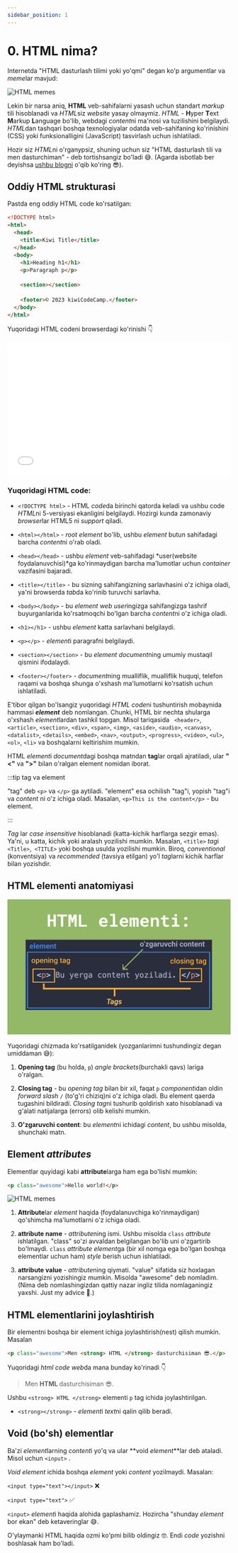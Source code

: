 ```yaml
---
sidebar_position: 1
---
```


# 0. HTML nima?

Internetda "HTML dasturlash tilimi yoki yo'qmi" degan ko'p argumentlar va *meme*lar mavjud:

![HTML memes](./img/html_memes.png)

Lekin bir narsa aniq, **HTML** veb-sahifalarni yasash uchun standart _markup_ tili hisoblanadi va *HTML*siz _website_ yasay olmaymiz. _HTML_ - **H**yper **T**ext **M**arkup **L**anguage bo'lib, webdagi *content*ni ma'nosi va tuzilishini belgilaydi. *HTML*dan tashqari boshqa texnologiyalar odatda veb-sahifaning ko'rinishini (CSS) yoki funksionalligini (JavaScript) tasvirlash uchun ishlatiladi.

Hozir siz *HTML*ni o'rganypsiz, shuning uchun siz "HTML dasturlash tili va men dasturchiman" - deb tortishsangiz bo'ladi 😅. (Agarda isbotlab ber deyishsa [ushbu blogni](https://javascript.plainenglish.io/html-is-a-programming-language-prove-me-wrong-7c1ab0c9b8f9) o'qib ko'ring 😎).

## Oddiy HTML strukturasi

Pastda eng oddiy HTML code ko'rsatilgan:

```html title="index.html"
<!DOCTYPE html>
<html>
  <head>
    <title>Kiwi Title</title>
  </head>
  <body>
    <h1>Heading h1</h1>
    <p>Paragraph p</p>

    <section></section>

    <footer>© 2023 kiwiCodeCamp.</footer>
  </body>
</html>
```

Yuqoridagi HTML codeni browserdagi ko'rinishi 👇

<iframe width="100%" height="300" src="//jsfiddle.net/nomanoff/p78zxmnq/3/embedded/result/" allowfullscreen="allowfullscreen" allowpaymentrequest frameborder="0"></iframe>

### Yuqoridagi HTML code:

- `<!DOCTYPE html>` - HTML *code*da birinchi qatorda keladi va ushbu code *HTML*ni 5-versiyasi ekanligini belgilaydi. Hozirgi kunda zamonaviy *browser*lar HTML5 ni _support_ qiladi.

- `<html></html>` - _root element_ bo'lib, ushbu _element_ butun sahifadagi barcha *content*ni o'rab oladi.

- `<head></head>` - ushbu _element_ veb-sahifadagi *user(website foydalanuvchisi)*ga ko'rinmaydigan barcha ma'lumotlar uchun _container_ vazifasini bajaradi.

- `<title></title>` - bu sizning sahifangizning sarlavhasini o'z ichiga oladi, ya'ni browserda *tab*da ko'rinib turuvchi sarlavha.

- `<body></body>` - bu _element_ *web user*ingizga sahifangizga tashrif buyurganlarida ko'rsatmoqchi bo'lgan barcha *content*ni o'z ichiga oladi.

- `<h1></h1>` - ushbu _element_ katta sarlavhani belgilaydi.
- `<p></p>` - *element*i paragrafni belgilaydi.

- `<section></section>` - bu _element_ *document*ning umumiy mustaqil qismini ifodalaydi.

- `<footer></footer>` - *document*ning mualliflik, mualliflik huquqi, telefon raqami va boshqa shunga o'xshash ma'lumotlarni ko'rsatish uchun ishlatiladi.

E'tibor qilgan bo'lsangiz yuqoridagi *HTML code*ni tushuntirish mobaynida hammasi **_element_** deb nomlangan. Chunki, HTML bir nechta shularga o'xshash *element*lardan tashkil topgan. Misol tariqasida ` <header>`, `<article>`, `<section>`, `<div>`, `<span>`, `<img>`, `<aside>`, `<audio>`, `<canvas>`, `<datalist>`, `<details>`, `<embed>`, `<nav>`, `<output>`, `<progress>`, `<video>`, `<ul>`, `<ol>`, `<li>` va boshqalarni keltirishim mumkin.

HTML *element*i *document*dagi boshqa matndan **tag**lar orqali ajratiladi, ular **"<"** va **">"** bilan o'ralgan element nomidan iborat.

:::tip tag va element

"tag" deb `<p>` va `</p>` ga aytiladi. "element" esa ochilish "tag"i, yopish "tag"i va _content_ ni o'z ichiga oladi. Masalan, `<p>This is the content</p>` - bu element.

:::

_Tag_ lar _case insensitive_ hisoblanadi (katta-kichik harflarga sezgir emas). Ya'ni, u katta, kichik yoki aralash yozilishi mumkin. Masalan, `<title>` *tag*i `<Title>`,` <TITLE>` yoki boshqa usulda yozilishi mumkin. Biroq, _conventional_ (konventsiya) va _recommended_ (tavsiya etilgan) yo'l *tag*larni kichik harflar bilan yozishdir.

## HTML elementi anatomiyasi

![HTML elements and tags explained](./img/html_element_anatomy.png)

Yuqoridagi chizmada ko'rsatilganidek (yozganlarimni tushundingiz degan umiddaman 😅):

1. **Opening tag** (bu holda, `p`) _angle brackets_(burchakli qavs) lariga o'ralgan.

2. **Closing tag** - bu _opening tag_ bilan bir xil, faqat `p` *component*idan oldin _forward slash_ `/` (to'g'ri chiziq)ni o'z ichiga oladi. Bu element qaerda tugashini bildiradi. *Closing tag*ni tushurib qoldirish xato hisoblanadi va g'alati natijalarga (errors) olib kelishi mumkin.

3. **O'zgaruvchi content**: bu *element*ni ichidagi _content_, bu ushbu misolda, shunchaki matn.

## Element _attributes_

Elementlar quyidagi kabi **attribute**larga ham ega bo'lishi mumkin:

```html title="index.html"
<p class="awesome">Hello world!</p>
```

![HTML memes](./img/html_attribute.png)

1. **Attribute**lar _element_ haqida (foydalanuvchiga ko'rinmaydigan) qo'shimcha ma'lumotlarni o'z ichiga oladi.

2. **attribute name** - *attribute*ning ismi. Ushbu misolda `class` _attribute_ ishlatilgan. "class" so'zi avvaldan belgilangan bo'lib uni o'zgartirib bo'lmaydi. `class` _attribute_ *element*ga (bir xil nomga ega bo'lgan boshqa elementlar uchun ham) _style_ berish uchun ishlatiladi.

3. **attribute value** - *attribute*ning qiymati. "value" sifatida siz hoxlagan narsangizni yozishingiz mumkin. Misolda "awesome" deb nomladim. (Nima deb nomlashingizdan qattiy nazar ingliz tilida nomlaganingiz yaxshi. Just my advice 🙂.)

## HTML elementlarini joylashtirish

Bir elementni boshqa bir element ichiga joylashtirish(nest) qilish mumkin. Masalan

```html title="index.html"
<p class="awesome">Men <strong> HTML </strong> dasturchisiman 😎.</p>
```

Yuqoridagi _html code_ *web*da mana bunday ko'rinadi 👇

> <p class="awesome">Men <strong> HTML </strong> dasturchisiman 😎.</p>

Ushbu `<strong> HTML </strong>` elementi `p` tag ichida joylashtirilgan.

- `<strong></strong>` - *element*i *text*ni qalin qilib beradi.

## Void (bo'sh) elementlar

Ba'zi *element*larning *content*i yo'q va ular **void _element_**lar deb ataladi. Misol uchun `<input>` .

_Void element_ ichida boshqa _element_ yoki _content_ yozilmaydi. Masalan:

`<input type="text"></input>` ❌

`<input type="text">` ✅

`<input>` *element*i haqida alohida gaplashamiz. Hozircha "shunday _element_ bor ekan" deb ketaveringlar 😅.

O'ylaymanki HTML haqida ozmi ko'pmi bilib oldingiz 🤓. Endi _code_ yozishni boshlasak ham bo'ladi.
